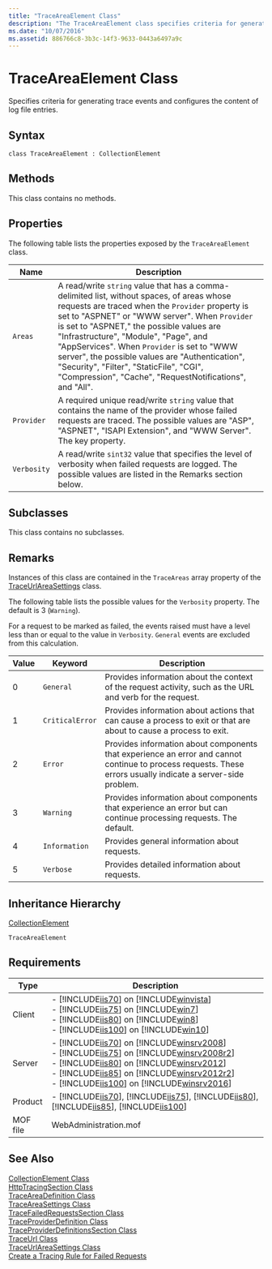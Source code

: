 ```yaml
---
title: "TraceAreaElement Class"
description: "The TraceAreaElement class specifies criteria for generating trace events and configures the content of log file entries."
ms.date: "10/07/2016"
ms.assetid: 886766c8-3b3c-14f3-9633-0443a6497a9c
---
```

# TraceAreaElement Class
Specifies criteria for generating trace events and configures the content of log file entries.  
  
## Syntax  
  
```vbs  
class TraceAreaElement : CollectionElement  
```  
  
## Methods  
 This class contains no methods.  
  
## Properties  
 The following table lists the properties exposed by the `TraceAreaElement` class.  
  
|Name|Description|  
|----------|-----------------|  
|`Areas`|A read/write `string` value that has a comma-delimited list, without spaces, of areas whose requests are traced when the `Provider` property is set to "ASPNET" or "WWW server". When `Provider` is set to "ASPNET," the possible values are "Infrastructure", "Module", "Page", and "AppServices". When `Provider` is set to "WWW server", the possible values are "Authentication", "Security", "Filter", "StaticFile", "CGI", "Compression", "Cache", "RequestNotifications", and "All".|  
|`Provider`|A required unique read/write `string` value that contains the name of the provider whose failed requests are traced. The possible values are "ASP", "ASPNET", "ISAPI Extension", and "WWW Server". The key property.|  
|`Verbosity`|A read/write `sint32` value that specifies the level of verbosity when failed requests are logged. The possible values are listed in the Remarks section below.|  
  
## Subclasses  
 This class contains no subclasses.  
  
## Remarks  
 Instances of this class are contained in the `TraceAreas` array property of the [TraceUrlAreaSettings](../wmi-provider/traceurlareasettings-class.md) class.  
  
 The following table lists the possible values for the `Verbosity` property. The default is 3 (`Warning`).  
  
 For a request to be marked as failed, the events raised must have a level less than or equal to the value in `Verbosity`. `General` events are excluded from this calculation.  
  
|Value|Keyword|Description|  
|-----------|-------------|-----------------|  
|0|`General`|Provides information about the context of the request activity, such as the URL and verb for the request.|  
|1|`CriticalError`|Provides information about actions that can cause a process to exit or that are about to cause a process to exit.|  
|2|`Error`|Provides information about components that experience an error and cannot continue to process requests. These errors usually indicate a server-side problem.|  
|3|`Warning`|Provides information about components that experience an error but can continue processing requests. The default.|  
|4|`Information`|Provides general information about requests.|  
|5|`Verbose`|Provides detailed information about requests.|  
  
## Inheritance Hierarchy  
 [CollectionElement](../wmi-provider/collectionelement-class.md)  
  
 `TraceAreaElement`  
  
## Requirements  
  
|Type|Description|  
|----------|-----------------|  
|Client|-   [!INCLUDE[iis70](../wmi-provider/includes/iis70-md.md)] on [!INCLUDE[winvista](../wmi-provider/includes/winvista-md.md)]<br />-   [!INCLUDE[iis75](../wmi-provider/includes/iis75-md.md)] on [!INCLUDE[win7](../wmi-provider/includes/win7-md.md)]<br />-   [!INCLUDE[iis80](../wmi-provider/includes/iis80-md.md)] on [!INCLUDE[win8](../wmi-provider/includes/win8-md.md)]<br />-   [!INCLUDE[iis100](../wmi-provider/includes/iis100-md.md)] on [!INCLUDE[win10](../wmi-provider/includes/win10-md.md)]|  
|Server|-   [!INCLUDE[iis70](../wmi-provider/includes/iis70-md.md)] on [!INCLUDE[winsrv2008](../wmi-provider/includes/winsrv2008-md.md)]<br />-   [!INCLUDE[iis75](../wmi-provider/includes/iis75-md.md)] on [!INCLUDE[winsrv2008r2](../wmi-provider/includes/winsrv2008r2-md.md)]<br />-   [!INCLUDE[iis80](../wmi-provider/includes/iis80-md.md)] on [!INCLUDE[winsrv2012](../wmi-provider/includes/winsrv2012-md.md)]<br />-   [!INCLUDE[iis85](../wmi-provider/includes/iis85-md.md)] on [!INCLUDE[winsrv2012r2](../wmi-provider/includes/winsrv2012r2-md.md)]<br />-   [!INCLUDE[iis100](../wmi-provider/includes/iis100-md.md)] on [!INCLUDE[winsrv2016](../wmi-provider/includes/winsrv2016-md.md)]|  
|Product|-   [!INCLUDE[iis70](../wmi-provider/includes/iis70-md.md)], [!INCLUDE[iis75](../wmi-provider/includes/iis75-md.md)], [!INCLUDE[iis80](../wmi-provider/includes/iis80-md.md)], [!INCLUDE[iis85](../wmi-provider/includes/iis85-md.md)], [!INCLUDE[iis100](../wmi-provider/includes/iis100-md.md)]|  
|MOF file|WebAdministration.mof|  
  
## See Also  
 [CollectionElement Class](../wmi-provider/collectionelement-class.md)   
 [HttpTracingSection Class](../wmi-provider/httptracingsection-class.md)   
 [TraceAreaDefinition Class](../wmi-provider/traceareadefinition-class.md)   
 [TraceAreaSettings Class](../wmi-provider/traceareasettings-class.md)   
 [TraceFailedRequestsSection Class](../wmi-provider/tracefailedrequestssection-class.md)   
 [TraceProviderDefinition Class](../wmi-provider/traceproviderdefinition-class.md)   
 [TraceProviderDefinitionsSection Class](../wmi-provider/traceproviderdefinitionssection-class.md)   
 [TraceUrl Class](../wmi-provider/traceurl-class.md)   
 [TraceUrlAreaSettings Class](../wmi-provider/traceurlareasettings-class.md)   
 [Create a Tracing Rule for Failed Requests](https://go.microsoft.com/fwlink/?LinkId=64723)
